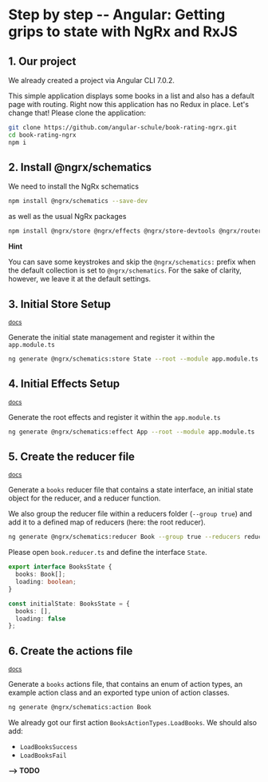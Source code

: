 # Step by step -- Angular: Getting grips to state with NgRx and RxJS



## 1. Our project

We already created a project via Angular CLI 7.0.2.

<!--
```sh
ng new book-rating --routing --style=scss --prefix=br
```
-->

This simple application displays some books in a list and also has a default page with routing.
Right now this application has no Redux in place.
Let's change that! Please clone the application:

```sh
git clone https://github.com/angular-schule/book-rating-ngrx.git
cd book-rating-ngrx
npm i
```


## 2. Install @ngrx/schematics

We need to install the NgRx schematics

```sh
npm install @ngrx/schematics --save-dev
```

as well as the usual NgRx packages

```sh
npm install @ngrx/store @ngrx/effects @ngrx/store-devtools @ngrx/router-store --save
```

__Hint__

You can save some keystrokes and skip the `@ngrx/schematics:` prefix when the default collection is set to `@ngrx/schematics`.
For the sake of clarity, however, we leave it at the default settings.


## 3. Initial Store Setup 

<small>[docs](https://github.com/ngrx/platform/blob/master/docs/schematics/store.md)</small>

Generate the initial state management and register it within the `app.module.ts`

```sh
ng generate @ngrx/schematics:store State --root --module app.module.ts
```

## 4. Initial Effects Setup

<small>[docs](https://github.com/ngrx/platform/blob/master/docs/schematics/effect.md)</small>

Generate the root effects and register it within the `app.module.ts`

```sh
ng generate @ngrx/schematics:effect App --root --module app.module.ts
```


## 5. Create the reducer file

<small>[docs](https://github.com/ngrx/platform/blob/master/docs/schematics/reducer.md)</small>

Generate a `books` reducer file that contains a state interface,
an initial state object for the reducer, and a reducer function.

We also group the reducer file within a reducers folder (`--group true`)
and add it to a defined map of reducers (here: the root reducer).


```sh
ng generate @ngrx/schematics:reducer Book --group true --reducers reducers/index.ts
```

Please open `book.reducer.ts` and define the interface `State`.

```ts
export interface BooksState {
  books: Book[];
  loading: boolean;
}

const initialState: BooksState = {
  books: [],
  loading: false
};
```

## 6. Create the actions file

<small>[docs](https://github.com/ngrx/platform/blob/master/docs/schematics/action.md)</small>


Generate a `books` actions file, that contains an enum of action types,
an example action class and an exported type union of action classes.

```sh
ng generate @ngrx/schematics:action Book
```

We already got our first action `BooksActionTypes.LoadBooks`. 
We should also add:

* `LoadBooksSuccess`
* `LoadBooksFail`

__--> TODO__


